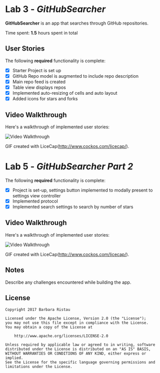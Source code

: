 # Lab 3 - *GitHubSearcher*

**GitHubSearcher** is an app that searches through GitHub repositories.

Time spent: **1.5** hours spent in total

## User Stories

The following **required** functionality is complete:

- [X] Starter Project is set up
- [X] GitHub Repo model is augmented to include repo description 
- [X] Main repo feed is created 
- [X] Table view displays repos
- [X] Implemented auto-resizing of cells and auto layout 
- [X] Added icons for stars and forks 

## Video Walkthrough 

Here's a walkthrough of implemented user stories:

<img src='http://i.imgur.com/JZ2YBH9.gif' title='Video Walkthrough' width='' alt='Video Walkthrough' />

GIF created with LiceCap(http://www.cockos.com/licecap/).

# Lab 5 - *GitHubSearcher Part 2*

The following **required** functionality is complete:

- [X] Project is set-up, settings button implemented to modally present to settings view controller
- [X] Implemented protocol
- [X] Implemented search settings to search by number of stars 

## Video Walkthrough 

Here's a walkthrough of implemented user stories:

<img src='http://i.imgur.com/JZ2YBH9.gif' title='Video Walkthrough' width='' alt='Video Walkthrough' />

GIF created with LiceCap(http://www.cockos.com/licecap/).



## Notes

Describe any challenges encountered while building the app.

## License

    Copyright 2017 Barbara Ristau 
    
    Licensed under the Apache License, Version 2.0 (the "License");
    you may not use this file except in compliance with the License.
    You may obtain a copy of the License at

        http://www.apache.org/licenses/LICENSE-2.0

    Unless required by applicable law or agreed to in writing, software
    distributed under the License is distributed on an "AS IS" BASIS,
    WITHOUT WARRANTIES OR CONDITIONS OF ANY KIND, either express or implied.
    See the License for the specific language governing permissions and
    limitations under the License.
